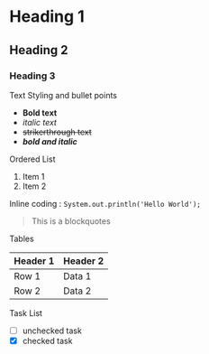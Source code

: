 # Heading 1
## Heading 2
### Heading 3

Text Styling and bullet points
- **Bold text**
- *italic text*
- ~~strikerthrough text~~
- ***bold and italic***

Ordered List
1. Item 1
2. Item 2

Inline coding : `System.out.println('Hello World');`

> This is a blockquotes

Tables

| Header 1 | Header 2 |
|----------|----------|
| Row 1    | Data 1   |
| Row 2    | Data 2   |

Task List
- [ ] unchecked task
- [x] checked task
